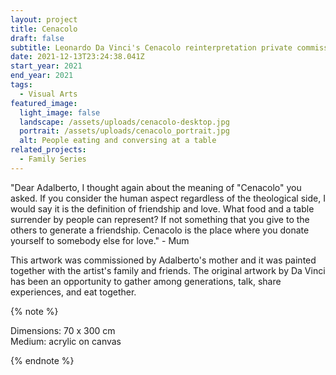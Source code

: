 ```yaml
---
layout: project
title: Cenacolo
draft: false
subtitle: Leonardo Da Vinci's Cenacolo reinterpretation private commission
date: 2021-12-13T23:24:38.041Z
start_year: 2021
end_year: 2021
tags:
  - Visual Arts
featured_image:
  light_image: false
  landscape: /assets/uploads/cenacolo-desktop.jpg
  portrait: /assets/uploads/cenacolo_portrait.jpg
  alt: People eating and conversing at a table
related_projects:
  - Family Series
---
```

"Dear Adalberto, I thought again about the meaning of "Cenacolo" you asked. If you consider the human aspect regardless of the theological side, I would say it is the definition of friendship and love. What food and a table surrender by people can represent? If not something that you give to the others to generate a friendship. Cenacolo is the place where you donate yourself to somebody else for love." - Mum

This artwork was commissioned by Adalberto's mother and it was painted together with the artist's family and
friends. The original artwork by Da Vinci has been an opportunity to gather among generations, talk,
share experiences, and eat together.

{% note %}

Dimensions: 70 x 300 cm\
Medium: acrylic on canvas

{% endnote %}